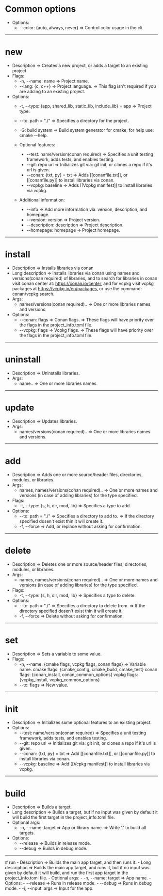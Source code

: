 # Common options
- Options:
	- --color: {auto, always, never} => Control color usage in the cli.
---
# new
- Description => Creates a new project, or adds a target to an existing project.
- Flags:
	- -n, --name: name => Project name.
	- --lang: {c, c++} => Project language.
	=> This flag isn't required if you are adding to an existing project.
- Options:
	- -t, --type: {app, shared_lib, static_lib, include_lib} = app => Project type.
	- --to: path = "./" => Specifies a directory for the project.
	- -G: build system => Build system generator for cmake; for help use: cmake --help. 
		
	- Optional features:
		- --test: name/version(conan required) => Specifies a unit testing framework, adds tests, and enables testing.
		- --git: repo url => Initializes git via: git init, or clones a repo if it's url is given.
		- --conan: {txt, py} = txt => Adds [[conanfile.txt]], or [[conanfile.py]] to install libraries via conan.
		- --vcpkg: baseline => Adds [[Vcpkg manifest]] to install libraries via vcpkg.
		
	- Additional information:
		- --info => Add more information via: version, description, and homepage. 
		- --version: version => Project version.
		- --description: description => Project description. 
		- --homepage: homepage => Project homepage.
---
# install
- Description => Installs libraries via conan  
- Long description => Installs libraries via conan using names and versions(conan required) of libraries, and to search for libraries in conan visit conan center at: https://conan.io/center, and for vcpkg visit vcpkg packages at https://vcpkg.io/en/packages, or use the command: conan/vcpkg search.
- Args:
	- names/versions(conan required).. => One or more libraries names and versions. 
- Options:
	- --conan: flags => Conan flags.
	=> These flags will have priority over the flags in the project_info.toml file.
	- --vcpkg: flags => Vcpkg flags.
    => These flags will have priority over the flags in the project_info.toml file.
---
# uninstall
- Description => Uninstalls libraries.
- Args: 
	- name.. => One or more libraries names.
---
# update
- Description => Updates libraries.
- Args: 
	- names/versions(conan required).. => One or more libraries names and versions.
---
# add
- Description => Adds one or more source/header files, directories, modules, or libraries.
- Args:
	- names, names/versions(conan required).. => One or more names and versions (in case of adding libraries) for the type specified.
- Flags:
	- -t, --type: {s, h, dir, mod, lib} => Specifies a type to add.
- Options:
	- --to: path = "./" => Specifies a directory to add to. 
	=> If the directory specified dosen't exist thin it will create it.
	- -f, --force => Add, or replace without asking for confirmation.
---
# delete
- Description => Deletes one or more source/header files, directories, modules, or libraries.
- Args:	
	- names, names/versions(conan required).. => One or more names and versions (in case of adding libraries) for the type specified.
- Flags:
	- -t, --type: {s, h, dir, mod, lib} => Specifies a type to delete.
- Options:
	- --to: path = "./" => Specifies a directory to delete from. 
	=> If the directory specified dosen't exist thin it will create it.
	- -f, --force => Delete without asking for confirmation.
---
# set
- Description => Sets a variable to some value.
- Flags:
	- -n, --name: {cmake flags, vcpkg flags, conan flags} => Variable name. 
	cmake flags: {cmake_config, cmake_build, cmake_test}
	conan flags: {conan_install, conan_common_options}
	vcpkg flags: {vcpkg_install, vcpkg_common_options}
	- --to: flags => New value.
---
# init
- Description => Initializes some optional features to an existing project.  
- Options:
	- --test: name/version(conan required) => Specifies a unit testing framework, adds tests, and enables testing.
	- --git: repo url => Initializes git via: git init, or clones a repo if it's url is given.
	- --conan: {txt, py} = txt => Add [[conanfile.txt]], or [[conanfile.py]] to install libraries via conan.
	- --vcpkg: baseline => Add [[Vcpkg manifest]] to install libraries via vcpkg.
---
# build 
- Description => Builds a target.
- Long description => Builds a target, but if no input was given by default it will build the first target in the project_info.toml file.
- Optional args:
	- -n, --name: target => App or library name. 
	=> Write '.' to build all targets.
- Options:
	- --release => Builds in release mode. 
	- --debug => Builds in debug mode.

<hr>
# run 
- Description => Builds the main app target, and then runs it.
- Long description => Builds the main app target, and runs it, but if no input was given by default it will build, and run the first app target in the project_info.toml file.
- Optional args:
	- -n, --name: target => App name. 
- Options:
	- --release => Runs in release mode.
	- --debug => Runs in debug mode.
	- -i, --input: args => Input for the app. 